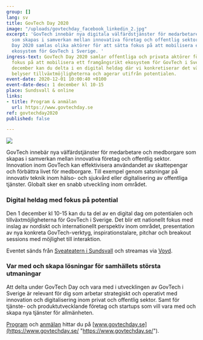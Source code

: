 ```yaml
---
group: []
lang: sv
title: GovTech Day 2020
image: "/uploads/govtechday_facebook_linkedin_2.jpg"
excerpt: 'GovTech innebär nya digitala välfärdstjänster för medarbetare och medborgare
  som skapas i samverkan mellan innovativa företag och offentlig sektor. På GovTech
  Day 2020 samlas olika aktörer för att sätta fokus på att mobilisera ett framgångsrikt
  ekosystem för GovTech i Sverige. '
ingress-text: GovTech Day 2020 samlar offentliga och privata aktörer för att sätta
  fokus på att mobilisera ett framgångsrikt ekosystem för GovTech i Sverige. Den 1
  december kan du delta i en digital heldag där vi konkretiserar det växande ekosystemet,
  belyser tillväxtmöjligheterna och agerar utifrån potentialen.
event-date: 2020-12-01 10:00:40 +0100
event-date-desc: 1 december kl 10-15
place: Sundsvall & online
links:
- title: Program & anmälan
  url: https://www.govtechday.se
ref: govtechday2020
published: false

---
```

![](/uploads/govtechday_facebook_linkedin_2.jpg)

GovTech innebär nya välfärdstjänster för medarbetare och medborgare som skapas i samverkan mellan innovativa företag och offentlig sektor. Innovation inom GovTech kan effektivisera användandet av skattepengar och förbättra livet för medborgare. Till exempel genom satsningar på innovativ teknik inom hälso- och sjukvård eller digitalisering av offentliga tjänster. Globalt sker en snabb utveckling inom området.

### Digital heldag med fokus på potential

Den 1 december kl 10-15 kan du ta del av en digital dag om potentialen och tillväxtmöjligheterna för GovTech i Sverige. Det blir ett nationellt fokus med inslag av nordiskt och internationellt perspektiv inom området, presentation av nya konkreta GovTech-verktyg, inspirationstalare, pitchar och breakout sessions med möjlighet till interaktion.

Eventet sänds från [Sveateatern i Sundsvall](https://sundsvall.se/uppleva-och-gora/boka-lokal-och-anlaggning/scenservice-evenemangslokaler/vara-arenor/teaterkvarteret/sveateatern/) och streamas via [Voyd](https://voyd.se/creators/govtech-day).

### Var med och skapa lösningar för samhällets största utmaningar

Att delta under GovTech Day och vara med i utvecklingen av GovTech i Sverige är relevant för dig som arbetar strategiskt och operativt med innovation och digitalisering inom privat och offentlig sektor. Samt för tjänste- och produktutvecklande företag och startups som vill vara med och skapa nya tjänster för allmänheten.

[Program](https://www.govtechday.se/program-2020) och [anmälan](https://www.govtechday.se/anmalan) hittar du på [www.govtechday.se](https://www.govtechday.se/ "https://www.govtechday.se/").